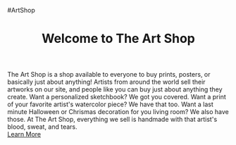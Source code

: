 #ArtShop
<!DOCTYPE html>
<html>
  
  <head>
    <link rel="stylesheet" href="style.css">
    <title>My Business</title>
  </head>
  
  <body>
    <header id="showcase">
      <h1> Welcome to The Art Shop</h1>
    </header>
    <div id="content" class="container">
      The Art Shop is a shop available to everyone to buy prints, posters, or basically just about anything! Artists from around the world sell their artworks on our site, and people like you can buy just about anything they create. Want a personalized sketchbook? We got you covered. Want a print of your favorite artist's watercolor piece? We have that too. Want a last minute Halloween or Chrismas decoration for you living room? We also have those. At The Art Shop, everything we sell is handmade with that artist's blood, sweat, and tears.
    </div>
    <a href="main.html" class="btn">Learn More</a>
  </body>
  
</html>
